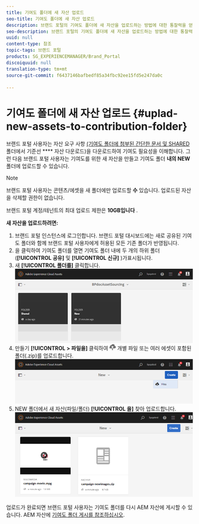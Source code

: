 ```yaml
---
title: 기여도 폴더에 새 자산 업로드
seo-title: 기여도 폴더에 새 자산 업로드
description: 브랜드 포털의 기여도 폴더에 새 자산을 업로드하는 방법에 대한 통찰력을 얻을 수 있습니다.
seo-description: 브랜드 포털의 기여도 폴더에 새 자산을 업로드하는 방법에 대한 통찰력을 얻을 수 있습니다.
uuid: null
content-type: 참조
topic-tags: 브랜드 포털
products: SG_EXPERIENCEMANAGER/Brand_Portal
discoiquuid: null
translation-type: tm+mt
source-git-commit: f6437146bafbedf85a34fbc92ee15fd5e247da0c

---
```



# 기여도 폴더에 새 자산 업로드 {#uplad-new-assets-to-contribution-folder}

브랜드 포털 사용자는 자산 요구 사항 [(기여도 폴더에 첨부된 간단한 문서 및 SHARED](brand-portal-download-asset-requirements.md) 폴더에서 기준선 **** 자산 다운로드)을 다운로드하여 기여도 필요성을 이해합니다.
그런 다음 브랜드 포털 사용자는 기여도를 위한 새 자산을 만들고 기여도 폴더 **내의 NEW** 폴더에 업로드할 수 있습니다.

>[!NOTE]
>
>브랜드 포털 사용자는 콘텐츠/에셋을 새 폴더에만 업로드할 **수** 있습니다. 업로드된 자산을 삭제할 권한이 없습니다.
>
>브랜드 포털 계정/테넌트의 최대 업로드 제한은 **10GB입니다** .


**새 자산을 업로드하려면:**

1. 브랜드 포털 인스턴스에 로그인합니다.
브랜드 포털 대시보드에는 새로 공유된 기여도 폴더와 함께 브랜드 포털 사용자에게 허용된 모든 기존 폴더가 반영됩니다.
1. 을 클릭하여 기여도 폴더를 열면 기여도 폴더 내에 두 개의 하위 폴더(**[!UICONTROL 공유]** 및 **[!UICONTROL 신규]** )가표시됩니다.
1. 새 **[!UICONTROL 폴더를]** 클릭합니다.
   ![](assets/upload-new-assets1.png)
1. 만들기 **[!UICONTROL &gt; 파일을]** 클릭하여 ![](assets/upload.png) 개별 파일 또는 여러 에셋이 포함된 폴더(.zip)를 업로드합니다.
   ![](assets/upload-new-assets2.png)
1. NEW 폴더에서 새 자산(파일/폴더) **[!UICONTROL 을]** 찾아 업로드합니다.
   ![](assets/upload-new-assets3.png)

업로드가 완료되면 브랜드 포털 사용자는 기여도 폴더를 다시 AEM 자산에 게시할 수 있습니다. AEM 자산에 [기여도 폴더 게시를 참조하십시오](brand-portal-publish-contribution-folder-to-aem-assets.md).